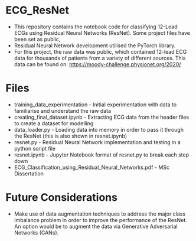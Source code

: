 # ECG_ResNet
- This repository contains the notebook code for classifying 12-Lead ECGs using Residual Neural Networks (ResNet). Some project files have been set as public, 
- Residual Neural Network development utilised the PyTorch library.
- For this project, the raw data was public, which contained 12-lead ECG data for thousands of patients from a variety of different sources. This data can be found on: https://moody-challenge.physionet.org/2020/

# Files
- training_data_experimentation - Initial experimentation with data to familiarise and understand the raw data
- creating_final_dataset.ipynb - Extracting ECG data from the header files to create a dataset for modelling
- data_loader.py - Loading data into memory in order to pass it through the ResNet (this is also shown in resnet.ipynb)
- resnet.py - Residual Neural Network implementation and testing in a python script file
- resnet.ipynb - Jupyter Notebook format of resnet.py to break each step down
- ECG_Classification_using_Residual_Neural_Networks.pdf - MSc Dissertation


# Future Considerations
- Make use of data augmentation techniques to address the major class imbalance problem in order to improve the performance of the ResNet. An option would be to augment the data via Generative Adversarial Networks (GANs).
